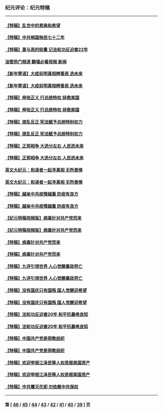### 纪元评论：纪元特稿
---
#### [【特稿】乱世中的恩典和希望](../../pages/nsc424/n13734687.md?05300330) 
#### [【特稿】中共祸国殃民七十二年](../../pages/nsc424/n13272607.md?05300330) 
#### [【特稿】善与恶的较量 记法轮功反迫害22年](../../pages/nsc424/n13086597.md?05300330) 
#### [油管热门频道 翻墙必看视频 新闻](ok?05300330)
#### [【新年寄语】大疫前明真相辨善恶 选未来](../../pages/nsc424/n12660855.md?05300330) 
#### [【新年寄语】大疫前明真相辨善恶 选未来](../../pages/nsc424/n12660855.md?05300330) 
#### [【特稿】伸张正义 行总统特权 拯救美国](../../pages/nsc424/n12616806.md?05300330) 
#### [【特稿】伸张正义 行总统特权 拯救美国](../../pages/nsc424/n12616806.md?05300330) 
#### [【特稿】拨乱反正 宪法赋予总统特别权力](../../pages/nsc424/n12598306.md?05300330) 
#### [【特稿】拨乱反正 宪法赋予总统特别权力](../../pages/nsc424/n12598306.md?05300330) 
#### [【特稿】正邪相争 大选分左右 人民选未来](../../pages/nsc424/n12545208.md?05300330) 
#### [【特稿】正邪相争 大选分左右 人民选未来](../../pages/nsc424/n12545208.md?05300330) 
#### [英文大纪元：和读者一起寻真相 无所畏惧](../../pages/nsc424/n12542027.md?05300330) 
#### [英文大纪元：和读者一起寻真相 无所畏惧](../../pages/nsc424/n12542027.md?05300330) 
#### [【特稿】越亲中共疫情越重 防疫有良方](../../pages/nsc424/n12042989.md?05300330) 
#### [【特稿】越亲中共疫情越重 防疫有良方](../../pages/nsc424/n12042989.md?05300330) 
#### [【纪元特稿视频版】病毒针对共产党而来](../../pages/nsc424/n11977328.md?05300330) 
#### [【纪元特稿视频版】病毒针对共产党而来](../../pages/nsc424/n11977328.md?05300330) 
#### [【特稿】病毒针对共产党而来](../../pages/nsc424/n11928818.md?05300330) 
#### [【特稿】病毒针对共产党而来](../../pages/nsc424/n11928818.md?05300330) 
#### [【特稿】九评引领世界 人心觉醒暴政将亡](../../pages/nsc424/n11660496.md?05300330) 
#### [【特稿】九评引领世界 人心觉醒暴政将亡](../../pages/nsc424/n11660496.md?05300330) 
#### [【特稿】没有国庆只有国殇 国人觉醒迎希望](../../pages/nsc424/n11549354.md?05300330) 
#### [【特稿】没有国庆只有国殇 国人觉醒迎希望](../../pages/nsc424/n11549354.md?05300330) 
#### [【特稿】法轮功反迫害20年 和平抗暴唤良知](../../pages/nsc424/n11389135.md?05300330) 
#### [【特稿】法轮功反迫害20年 和平抗暴唤良知](../../pages/nsc424/n11389135.md?05300330) 
#### [【特稿】中国共产党是邪教组织](../../pages/nsc424/n11355551.md?05300330) 
#### [【特稿】中国共产党是邪教组织](../../pages/nsc424/n11355551.md?05300330) 
#### [【特稿】欢迎举报江泽民等人权恶棍美国资产](../../pages/nsc424/n11303040.md?05300330) 
#### [【特稿】欢迎举报江泽民等人权恶棍美国资产](../../pages/nsc424/n11303040.md?05300330) 
#### [【特稿】中共覆灭在即 勿依赖中共保权](../../pages/nsc424/n11278510.md?05300330) 

---
#### 第 [ [46](./46.md?05300330) / [45](./45.md?05300330) / [44](./44.md?05300330) / [43](./43.md?05300330) / [42](./42.md?05300330) / [41](./41.md?05300330) / [40](./40.md?05300330) / [39](./39.md?05300330) ] 页

